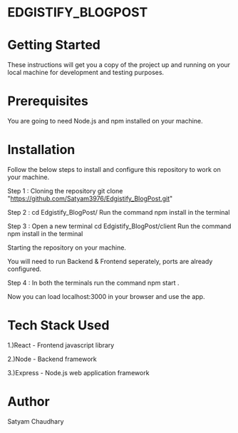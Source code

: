 
# EDGISTIFY_BLOGPOST

# Getting Started
These instructions will get you a copy of the project up and running on your local machine for development and testing purposes.

# Prerequisites
You are going to need Node.js and npm installed on your machine.

# Installation
Follow the below steps to install and configure this repository to work on your machine.

Step 1 : Cloning the repository
        git clone "https://github.com/Satyam3976/Edgistify_BlogPost.git"

Step 2 : cd Edgistify_BlogPost/
         Run the command npm install in the terminal

Step 3 : Open a new terminal 
         cd Edgistify_BlogPost/client 
				 Run the command npm install in the terminal

Starting the repository on your machine.

You will need to run Backend & Frontend seperately, ports are already configured.

Step 4 : In both the terminals run the command npm start .

Now you can load localhost:3000 in your browser and use the app.

# Tech Stack Used
1.)React - Frontend javascript library

2.)Node - Backend framework

3.)Express - Node.js web application framework

# Author
Satyam Chaudhary

